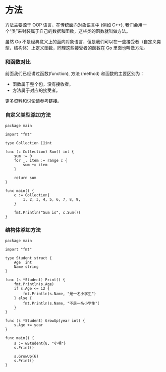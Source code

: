 # 方法

方法主要源于 OOP 语言，在传统面向对象语言中 (例如 C++), 我们会用一个“类”来封装属于自己的数据和函数，这些类的函数就叫做方法。

虽然 Go 不是经典意义上的面向对象语言，但是我们可以在一些接受者（自定义类型，结构体）上定义函数，同理这些接受者的函数在 Go 里面也叫做方法。


### 和函数对比

前面我们已经讲过函数(function), 方法 (method) 和函数的主要区别为：

- 函数属于整个包，没有接收者。
- 方法属于对应的接受者。

更多资料和讨论请参考[链接](https://stackoverflow.com/questions/8263546/whats-the-difference-of-functions-and-methods-in-go)。


### 自定义类型添加方法

```
package main

import "fmt"

type Collection []int

func (c Collection) Sum() int {
	sum := 0
	for _, item := range c {
		sum += item
	}

	return sum
}

func main() {
	c := Collection{
		1, 2, 3, 4, 5, 6, 7, 8, 9,
	}

	fmt.Println("Sum is", c.Sum())
}
```

### 结构体添加方法

```
package main

import "fmt"

type Student struct {
	Age  int
	Name string
}

func (s *Student) Print() {
	fmt.Println(s.Age)
	if s.Age <= 12 {
		fmt.Println(s.Name, "是一名小学生")
	} else {
		fmt.Println(s.Name, "不是一名小学生")
	}
}

func (s *Student) GrowUp(year int) {
	s.Age += year
}

func main() {
	s := &Student{8, "小明"}
	s.Print()

	s.GrowUp(6)
	s.Print()
}
```
